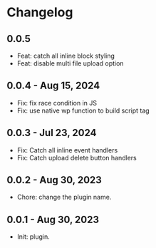 # Changelog

## 0.0.5
- Feat: catch all inline block styling
- Feat: disable multi file upload option

## 0.0.4 - Aug 15, 2024
- Fix: fix race condition in JS
- Fix: use native wp function to build script tag

## 0.0.3 - Jul 23, 2024
- Fix: Catch all inline event handlers
- Fix: Catch upload delete button handlers

## 0.0.2 - Aug 30, 2023

- Chore: change the plugin name.

## 0.0.1 - Aug 30, 2023

- Init: plugin.
  